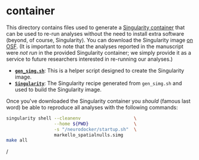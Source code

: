 # container

This directory contains files used to generate a [Singularity container](https://sylabs.io/docs/) that can be used to re-run analyses without the need to install extra software (beyond, of course, Singularity).
You can download the Singularity image [on OSF](https://osf.io/za7fn/).
(It is important to note that the analyses reported in the manuscript were *not run* in the provided Singularity container; we simply provide it as a service to future researchers interested in re-running our analyses.)

- [**`gen_simg.sh`**](./gen_simg.sh): This is a helper script designed to create the Singularity image.
- [**`Singularity`**](./Singularity): The Singularity recipe generated from `gen_simg.sh` and used to build the Singularity image.

Once you've downloaded the Singularity container you _should_ (famous last word) be able to reproduce all analyses with the following commands:

```bash
singularity shell --cleanenv                    \
                  --home ${PWD}                 \
                  -s "/neurodocker/startup.sh"  \
                  markello_spatialnulls.simg
make all
```
/
